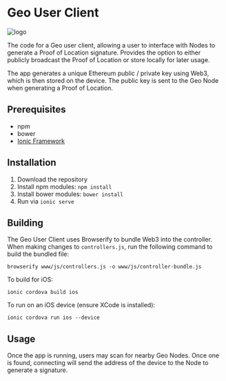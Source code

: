 # Geo User Client

![logo](http://image.ibb.co/cd2E0x/geo_logo.png)

The code for a Geo user client, allowing a user to interface with Nodes to generate a Proof of Location signature. Provides the option to either publicly broadcast the Proof of Location or store locally for later usage.

The app generates a unique Ethereum public / private key using Web3, which is then stored on the device. The public key is sent to the Geo Node when generating a Proof of Location.

## Prerequisites

- npm
- bower
- [Ionic Framework](https://ccoenraets.github.io/ionic-tutorial/install-ionic.html)

## Installation
1. Download the repository
2. Install npm modules: `npm install`
3. Install bower modules: `bower install`
4. Run via `ionic serve`

## Building

The Geo User Client uses Browserify to bundle Web3 into the controller. When making changes to `controllers.js`, run the following command to build the bundled file:

`browserify www/js/controllers.js -o www/js/controller-bundle.js`

To build for iOS:

`ionic cordova build ios`

To run on an iOS device (ensure XCode is installed):

`ionic cordova run ios --device`

## Usage

Once the app is running, users may scan for nearby Geo Nodes. Once one is found, connecting will send the address of the device to the Node to generate a signature.
